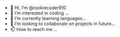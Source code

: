 - 👋 Hi, I’m @rookiecoder910
- 👀 I’m interested in coding ...
- 🌱 I’m currently learning languages...
- 💞️ I’m looking to collaborate on projects in future...
- 📫 How to reach me ...

<!---
rookiecoder910/rookiecoder910 is a ✨ special ✨ repository because its `README.md` (this file) appears on your GitHub profile.
You can click the Preview link to take a look at your changes.
--->
